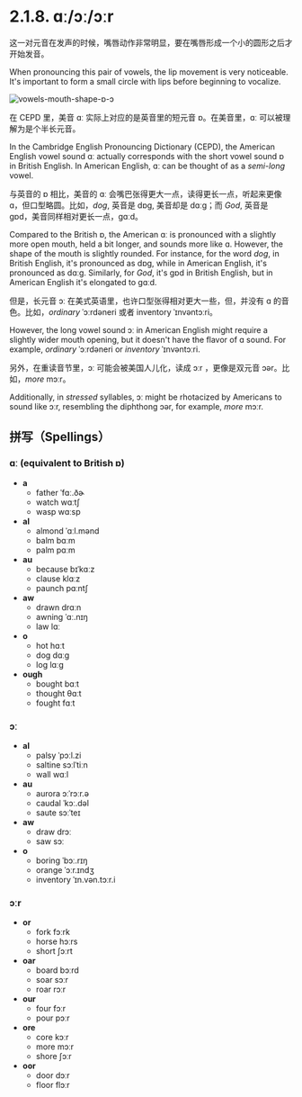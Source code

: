 # 2.1.8. <span class="pho">ɑː/ɔː/ɔːr</span>

这一对元音在发声的时候，嘴唇动作非常明显，要在嘴唇形成一个小的圆形之后才开始发音。

When pronouncing this pair of vowels, the lip movement is very noticeable. It's important to form a small circle with lips before beginning to vocalize.

![vowels-mouth-shape-ɒ-ɔ](/images/vowels-mouth-shape-ɒ-ɔ.svg)

在 CEPD 里，美音 <span class="pho">ɑː</span> 实际上对应的是英音里的短元音 <span class="pho">ɒ</span>。在美音里，<span class="pho">ɑː</span> 可以被理解为是个半长元音。

In the Cambridge English Pronouncing Dictionary (CEPD), the American English vowel sound <span class="pho">ɑː</span> actually corresponds with the short vowel sound <span class="pho">ɒ</span> in British English. In American English, <span class="pho">ɑː</span> can be thought of as a *semi-long* vowel.

与英音的 <span class="pho">ɒ</span> 相比，美音的 <span class="pho">ɑː</span> 会嘴巴张得更大一点，读得更长一点，听起来更像 <span class="pho">ɑ</span>，但口型略圆。比如，*dog*, 英音是 <span class="pho alt">dɒg</span><span class="speak-word-inline" data-audio-uk-male="/audios/us/dog-uk-male.mp3" data-audio-uk-female="/audios/us/dog-uk-female.mp3"></span>, 美音却是 <span class="pho alt">dɑːg</span><span class="speak-word-inline" data-audio-us-male="/audios/us/dog-us-male.mp3" data-audio-us-female="/audios/us/dog-us-female.mp3"></span>；而 *God*, 英音是 <span class="pho alt">gɒd</span><span class="speak-word-inline" data-audio-uk-male="/audios/us/god-uk-male.mp3" data-audio-uk-female="/audios/us/god-uk-female.mp3"></span>，美音同样相对更长一点，<span class="pho alt">gɑːd</span><span class="speak-word-inline" data-audio-us-male="/audios/us/god-us-male.mp3" data-audio-us-female="/audios/us/god-us-female.mp3"></span>。

Compared to the British <span class="pho">ɒ</span>, the American <span class="pho">ɑː</span> is pronounced with a slightly more open mouth, held a bit longer, and sounds more like <span class="pho">ɑ</span>. However, the shape of the mouth is slightly rounded. For instance, for the word *dog*, in British English, it's pronounced as <span class="pho alt">dɒg</span><span class="speak-word-inline" data-audio-uk-male="/audios/us/dog-uk-male.mp3" data-audio-uk-female="/audios/us/dog-uk-female.mp3"></span>, while in American English, it's pronounced as <span class="pho alt">dɑːg</span><span class="speak-word-inline" data-audio-us-male="/audios/us/dog-us-male.mp3" data-audio-us-female="/audios/us/dog-us-female.mp3"></span>. Similarly, for *God*, it's <span class="pho alt">gɒd</span><span class="speak-word-inline" data-audio-uk-male="/audios/us/god-uk-male.mp3" data-audio-uk-female="/audios/us/god-uk-female.mp3"></span> in British English, but in American English it's elongated to <span class="pho alt">gɑːd</span><span class="speak-word-inline" data-audio-us-male="/audios/us/god-us-male.mp3" data-audio-us-female="/audios/us/god-us-female.mp3"></span>.

但是，长元音 <span class="pho">ɔː</span> 在美式英语里，也许口型张得相对更大一些，但，并没有 <span class="pho">ɑ</span> 的音色。比如，*ordinary* <span class="pho alt">ˈɔːrdəneri</span><span class="speak-word-inline" data-audio-us-male="/audios/us/ordinary-us-male.mp3" data-audio-us-female="/audios/us/ordinary-us-female.mp3"></span> 或者 inventory <span class="pho alt">ˈɪnvəntɔːri</span><span class="speak-word-inline" data-audio-us-male="/audios/us/inventory-us-male.mp3" data-audio-us-female="/audios/us/inventory-us-female.mp3"></span>。

However, the long vowel sound <span class="pho">ɔː</span> in American English might require a slightly wider mouth opening, but it doesn't have the flavor of <span class="pho">ɑ</span> sound. For example, *ordinary* <span class="pho alt">ˈɔːrdəneri</span><span class="speak-word-inline" data-audio-us-male="/audios/us/ordinary-us-male.mp3" data-audio-us-female="/audios/us/ordinary-us-female.mp3"></span> or *inventory* <span class="pho alt">ˈɪnvəntɔːri</span><span class="speak-word-inline" data-audio-us-male="/audios/us/inventory-us-male.mp3" data-audio-us-female="/audios/us/inventory-us-female.mp3"></span>.

另外，在重读音节里，<span class="pho">ɔː</span> 可能会被美国人儿化，读成 <span class="pho">ɔːr</span> ，更像是双元音 <span class="pho">ɔər</span>。比如，*more* <span class="pho alt">mɔːr</span><span class="speak-word-inline" data-audio-us-male="/audios/us/more-us-male.mp3" data-audio-us-female="/audios/us/more-us-female.mp3"></span>。

Additionally, in *stressed* syllables, <span class="pho">ɔː</span> might be rhotacized by Americans to sound like <span class="pho">ɔːr</span>, resembling the diphthong <span class="pho">ɔər</span>, for example, *more* <span class="pho alt">mɔːr</span><span class="speak-word-inline" data-audio-us-male="/audios/us/more-us-male.mp3" data-audio-us-female="/audios/us/more-us-female.mp3"></span>.

## 拼写（Spellings）

### <span class="pho">ɑː</span> (equivalent to British <span class="pho">ɒ</span>)

* **a**
  * father <span class="pho alt">ˈfɑː.ðɚ</span> <span class="speak-word-inline" data-audio-us-male="/audios/us/father-us-male.mp3" data-audio-us-female="/audios/us/father-us-female.mp3"></span>
  * watch <span class="pho alt">wɑːtʃ</span> <span class="speak-word-inline" data-audio-us-male="/audios/us/watch-us-male.mp3" data-audio-us-female="/audios/us/watch-us-female.mp3"></span>
  * wasp <span class="pho alt">wɑːsp</span> <span class="speak-word-inline" data-audio-us-male="/audios/us/wasp-us-male.mp3" data-audio-us-female="/audios/us/wasp-us-female.mp3"></span>
* **al**
  * almond <span class="pho alt">ˈɑːl.mənd</span> <span class="speak-word-inline" data-audio-us-male="/audios/us/almond-us-male.mp3" data-audio-us-female="/audios/us/almond-us-female.mp3"></span>
  * balm <span class="pho alt">bɑːm</span> <span class="speak-word-inline" data-audio-us-male="/audios/us/balm-us-male.mp3" data-audio-us-female="/audios/us/balm-us-female.mp3"></span>
  * palm <span class="pho alt">pɑːm</span> <span class="speak-word-inline" data-audio-us-male="/audios/us/palm-us-male.mp3" data-audio-us-female="/audios/us/palm-us-female.mp3"></span>
* **au**
  * because <span class="pho alt">bɪˈkɑːz</span> <span class="speak-word-inline" data-audio-us-male="/audios/us/because-us-male.mp3" data-audio-us-female="/audios/us/because-us-female.mp3"></span>
  * clause <span class="pho alt">klɑːz</span> <span class="speak-word-inline" data-audio-us-male="/audios/us/clause-us-male.mp3" data-audio-us-female="/audios/us/clause-us-female.mp3"></span>
  * paunch <span class="pho alt">pɑːntʃ</span> <span class="speak-word-inline" data-audio-us-male="/audios/us/paunch-us-male.mp3" data-audio-us-female="/audios/us/paunch-us-female.mp3"></span>
* **aw**
  * drawn <span class="pho alt">drɑːn</span> <span class="speak-word-inline" data-audio-us-male="/audios/us/drawn-us-male.mp3" data-audio-us-female="/audios/us/drawn-us-female.mp3"></span>
  * awning <span class="pho alt">ˈɑː.nɪŋ</span> <span class="speak-word-inline" data-audio-us-male="/audios/us/awning-us-male.mp3" data-audio-us-female="/audios/us/awning-us-female.mp3"></span>
  * law <span class="pho alt">lɑː</span> <span class="speak-word-inline" data-audio-us-male="/audios/us/law-us-male.mp3" data-audio-us-female="/audios/us/law-us-female.mp3"></span>
* **o**
  * hot <span class="pho alt">hɑːt</span> <span class="speak-word-inline" data-audio-us-male="/audios/us/hot-us-male.mp3" data-audio-us-female="/audios/us/hot-us-female.mp3"></span>
  * dog <span class="pho alt">dɑːɡ</span> <span class="speak-word-inline" data-audio-us-male="/audios/us/dog-us-male.mp3" data-audio-us-female="/audios/us/dog-us-female.mp3"></span>
  * log <span class="pho alt">lɑːɡ</span> <span class="speak-word-inline" data-audio-us-male="/audios/us/log-us-male.mp3" data-audio-us-female="/audios/us/log-us-female.mp3"></span>
* **ough**
  * bought <span class="pho alt">bɑːt</span> <span class="speak-word-inline" data-audio-us-male="/audios/us/bought-us-male.mp3" data-audio-us-female="/audios/us/bought-us-female.mp3"></span>
  * thought <span class="pho alt">θɑːt</span> <span class="speak-word-inline" data-audio-us-male="/audios/us/thought-us-male.mp3" data-audio-us-female="/audios/us/thought-us-female.mp3"></span>
  * fought <span class="pho alt">fɑːt</span> <span class="speak-word-inline" data-audio-us-male="/audios/us/fought-us-male.mp3" data-audio-us-female="/audios/us/fought-us-female.mp3"></span>

### <span class="pho">ɔː</span>

* **al**
  * palsy <span class="pho alt">ˈpɔːl.zi</span> <span class="speak-word-inline" data-audio-us-male="/audios/us/palsy-us-male.mp3" data-audio-us-female="/audios/us/palsy-us-female.mp3"></span>
  * saltine <span class="pho alt">sɔːlˈtiːn</span> <span class="speak-word-inline" data-audio-us-male="/audios/us/saltine-us-male.mp3" data-audio-us-female="/audios/us/saltine-us-female.mp3"></span>
  * wall <span class="pho alt">wɑːl</span> <span class="speak-word-inline" data-audio-us-male="/audios/us/wall-us-male.mp3" data-audio-us-female="/audios/us/wall-us-female.mp3"></span>
* **au**
  * aurora <span class="pho alt">ɔːˈrɔːr.ə</span> <span class="speak-word-inline" data-audio-us-male="/audios/us/aurora-us-male.mp3" data-audio-us-female="/audios/us/aurora-us-female.mp3"></span>
  * caudal <span class="pho alt">ˈkɔː.dəl</span> <span class="speak-word-inline" data-audio-us-male="/audios/us/caudal-us-male.mp3" data-audio-us-female="/audios/us/caudal-us-female.mp3"></span>
  * saute <span class="pho alt">sɔːˈteɪ</span> <span class="speak-word-inline" data-audio-us-male="/audios/us/saute-us-male.mp3" data-audio-us-female="/audios/us/saute-us-female.mp3"></span>
* **aw**
  * draw <span class="pho alt">drɔː</span> <span class="speak-word-inline" data-audio-us-male="/audios/us/draw-us-male.mp3" data-audio-us-female="/audios/us/draw-us-female.mp3"></span>
  * saw <span class="pho alt">sɔː</span> <span class="speak-word-inline" data-audio-us-male="/audios/us/saw-us-male.mp3" data-audio-us-female="/audios/us/saw-us-female.mp3"></span>
* **o**
  * boring <span class="pho alt">ˈbɔː.rɪŋ</span> <span class="speak-word-inline" data-audio-us-male="/audios/us/boring-us-male.mp3" data-audio-us-female="/audios/us/boring-us-female.mp3"></span>
  * orange <span class="pho alt">ˈɔːr.ɪndʒ</span> <span class="speak-word-inline" data-audio-us-male="/audios/us/orange-us-male.mp3" data-audio-us-female="/audios/us/orange-us-female.mp3"></span>
  * inventory <span class="pho alt">ˈɪn.vən.tɔːr.i</span> <span class="speak-word-inline" data-audio-us-male="/audios/us/inventory-us-male.mp3" data-audio-us-female="/audios/us/inventory-us-female.mp3"></span>

### <span class="pho">ɔːr</span>

* **or**
  * fork <span class="pho alt">fɔːrk</span> <span class="speak-word-inline" data-audio-us-male="/audios/us/fork-us-male.mp3" data-audio-us-female="/audios/us/fork-us-female.mp3"></span>
  * horse <span class="pho alt">hɔːrs</span> <span class="speak-word-inline" data-audio-us-male="/audios/us/horse-us-male.mp3" data-audio-us-female="/audios/us/horse-us-female.mp3"></span>
  * short <span class="pho alt">ʃɔːrt</span> <span class="speak-word-inline" data-audio-us-male="/audios/us/short-us-male.mp3" data-audio-us-female="/audios/us/short-us-female.mp3"></span>
* **oar**
  * board <span class="pho alt">bɔːrd</span> <span class="speak-word-inline" data-audio-us-male="/audios/us/board-us-male.mp3" data-audio-us-female="/audios/us/board-us-female.mp3"></span>
  * soar <span class="pho alt">sɔːr</span> <span class="speak-word-inline" data-audio-us-male="/audios/us/soar-us-male.mp3" data-audio-us-female="/audios/us/soar-us-female.mp3"></span>
  * roar <span class="pho alt">rɔːr</span> <span class="speak-word-inline" data-audio-us-male="/audios/us/roar-us-male.mp3" data-audio-us-female="/audios/us/roar-us-female.mp3"></span>
* **our**
  * four <span class="pho alt">fɔːr</span> <span class="speak-word-inline" data-audio-us-male="/audios/us/four-us-male.mp3" data-audio-us-female="/audios/us/four-us-female.mp3"></span>
  * pour <span class="pho alt">pɔːr</span> <span class="speak-word-inline" data-audio-us-male="/audios/us/pour-us-male.mp3" data-audio-us-female="/audios/us/pour-us-female.mp3"></span>
* **ore**
  * core <span class="pho alt">kɔːr</span> <span class="speak-word-inline" data-audio-us-male="/audios/us/core-us-male.mp3" data-audio-us-female="/audios/us/core-us-female.mp3"></span>
  * more <span class="pho alt">mɔːr</span> <span class="speak-word-inline" data-audio-us-male="/audios/us/more-us-male.mp3" data-audio-us-female="/audios/us/more-us-female.mp3"></span>
  * shore <span class="pho alt">ʃɔːr</span> <span class="speak-word-inline" data-audio-us-male="/audios/us/shore-us-male.mp3" data-audio-us-female="/audios/us/shore-us-female.mp3"></span>
* **oor**
  * door <span class="pho alt">dɔːr</span> <span class="speak-word-inline" data-audio-us-male="/audios/us/door-us-male.mp3" data-audio-us-female="/audios/us/door-us-female.mp3"></span>
  * floor <span class="pho alt">flɔːr</span> <span class="speak-word-inline" data-audio-us-male="/audios/us/floor-us-male.mp3" data-audio-us-female="/audios/us/floor-us-female.mp3"></span>
